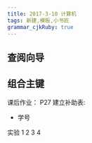 ```yaml
---
title: 2017-3-10 计算机
tags: 新建,模板,小书匠
grammar_cjkRuby: true
---
```


## 查阅向导
## 组合主键

课后作业：
P27 建立补助表:
* 学号

实验 1 2 3 4